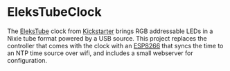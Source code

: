 
# EleksTubeClock

The <a href='https://www.banggood.com/EleksMaker-EleksTube-Bamboo-6-Bit-Kit-Time-Electronic-Glow-Tube-Clock-Time-Flies-Lapse-p-1297292.html'>EleksTube</a> clock from <a href='https://www.kickstarter.com/projects/938509544/elekstube-a-time-machine'>Kickstarter</a> brings RGB addressable LEDs in a Nixie tube format powered by a USB source. 
This project replaces the controller that comes with the clock with an <a href='https://www.esp8266.com'>ESP8266</a> that syncs the time to an NTP time source over wifi, and includes a small webserver for configuration.
<br>
<br>


    

